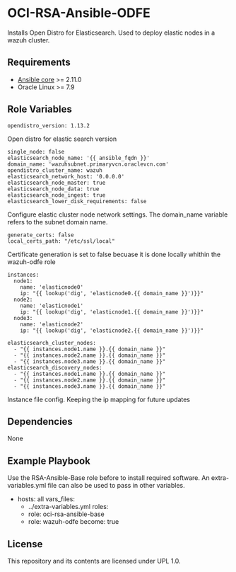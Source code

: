 OCI-RSA-Ansible-ODFE
=========

Installs Open Distro for Elasticsearch. Used to deploy elastic nodes in a wazuh cluster.

Requirements
------------
- [Ansible core](https://docs.ansible.com/ansible-core/devel/index.html) >= 2.11.0
- Oracle Linux >= 7.9

Role Variables
--------------

    opendistro_version: 1.13.2

Open distro for elastic search version

    single_node: false
    elasticsearch_node_name: '{{ ansible_fqdn }}'
    domain_name: 'wazuhsubnet.primaryvcn.oraclevcn.com'
    opendistro_cluster_name: wazuh
    elasticsearch_network_host: '0.0.0.0'
    elasticsearch_node_master: true
    elasticsearch_node_data: true
    elasticsearch_node_ingest: true
    elasticsearch_lower_disk_requirements: false

Configure elastic cluster node network settings. The domain_name variable refers to the subnet domain name.

    generate_certs: false
    local_certs_path: "/etc/ssl/local"

Certificate generation is set to false becuase it is done locally whithin the wazuh-odfe role
    
    instances:
      node1:
        name: 'elasticnode0'
        ip: "{{ lookup('dig', 'elasticnode0.{{ domain_name }}')}}"
      node2:
        name: 'elasticnode1'
        ip: "{{ lookup('dig', 'elasticnode1.{{ domain_name }}')}}"
      node3:
        name: 'elasticnode2'
        ip: "{{ lookup('dig', 'elasticnode2.{{ domain_name }}')}}"
    
    elasticsearch_cluster_nodes:
      - "{{ instances.node1.name }}.{{ domain_name }}"
      - "{{ instances.node2.name }}.{{ domain_name }}"
      - "{{ instances.node3.name }}.{{ domain_name }}"
    elasticsearch_discovery_nodes:
      - "{{ instances.node1.name }}.{{ domain_name }}"
      - "{{ instances.node2.name }}.{{ domain_name }}"
      - "{{ instances.node3.name }}.{{ domain_name }}"
Instance file config. Keeping the ip mapping for future updates

Dependencies
---------------

None

Example Playbook
----------------
Use the RSA-Ansible-Base role before to install required software. An extra-variables.yml file can also be used to pass in other variables.

- hosts: all
  vars_files:
    - ../extra-variables.yml
  roles: 
    - role: oci-rsa-ansible-base
    - role: wazuh-odfe
      become: true


License
-------

This repository and its contents are licensed under UPL 1.0.